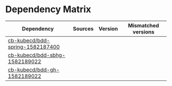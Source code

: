 # Dependency Matrix

Dependency | Sources | Version | Mismatched versions
---------- | ------- | ------- | -------------------
[cb-kubecd/bdd-spring-1582187400](https://github.com/cb-kubecd/bdd-spring-1582187400.git) |  | []() | 
[cb-kubecd/bdd-sbhg-1582189022](https://github.com/cb-kubecd/bdd-sbhg-1582189022.git) |  | []() | 
[cb-kubecd/bdd-gh-1582189022](https://github.com/cb-kubecd/bdd-gh-1582189022.git) |  | []() | 
